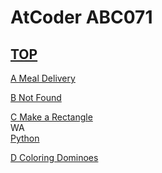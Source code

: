 # AtCoder ABC071  

## [TOP](https://atcoder.jp/contests/abc071)  

[A Meal Delivery](https://atcoder.jp/contests/abc071/tasks/abc071_a)   
[](https://atcoder.jp/contests/abc071/submissions/)  

[B Not Found](https://atcoder.jp/contests/abc071/tasks/abc071_b)   
[](https://atcoder.jp/contests/abc071/submissions/)  

[C Make a Rectangle](https://atcoder.jp/contests/abc071/tasks/arc081_a)   
WA  
[Python](https://atcoder.jp/contests/abc071/submissions/15542620)  

[D Coloring Dominoes](https://atcoder.jp/contests/abc071/tasks/arc081_b)   
[](https://atcoder.jp/contests/abc071/submissions/)  

